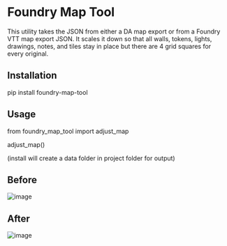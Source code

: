 # Foundry Map Tool

This utility takes the JSON from either a DA map export or from a Foundry VTT map export JSON. It scales it down so that all walls, tokens, lights, drawings, notes, and tiles stay in place but there are 4 grid squares for every original.

## Installation

pip install foundry-map-tool

## Usage

from foundry_map_tool import adjust_map

adjust_map()

(install will create a data folder in project folder for output)

## Before

![image](https://github.com/user-attachments/assets/c5c1bdec-e90c-40bd-8c76-a9415f222f13)

## After

![image](https://github.com/user-attachments/assets/a507c128-0c2c-43d0-bd60-4d2fb49b6b82)

